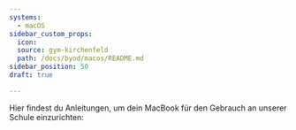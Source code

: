 ```yaml
---
systems:
  - macOS
sidebar_custom_props:
  icon: 
  source: gym-kirchenfeld
  path: /docs/byod/macos/README.md
sidebar_position: 50
draft: true

---
```






Hier findest du Anleitungen, um dein MacBook für den Gebrauch an unserer Schule einzurichten:


